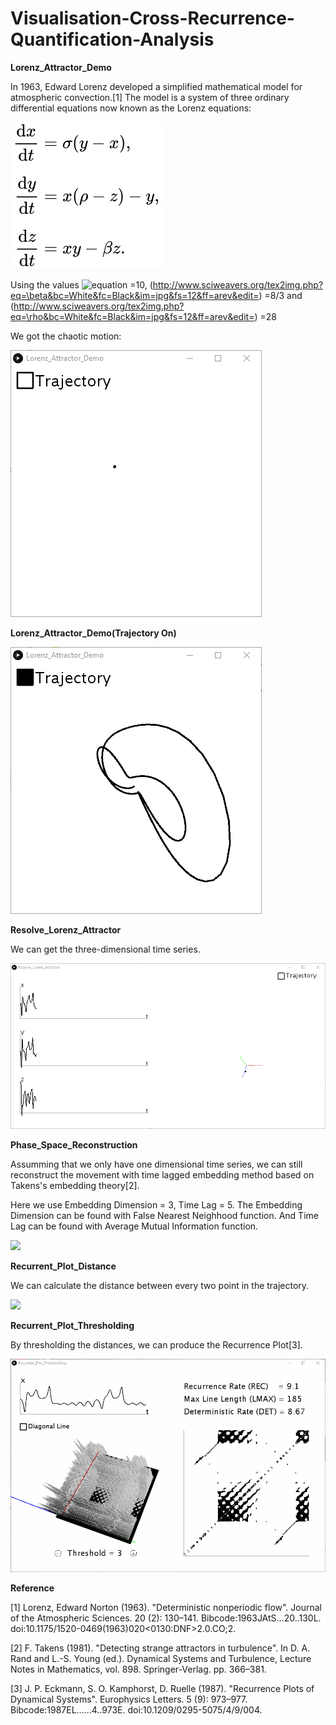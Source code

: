 # Visualisation-Cross-Recurrence-Quantification-Analysis


**Lorenz_Attractor_Demo**

In 1963, Edward Lorenz developed a simplified mathematical model for atmospheric convection.[1] The model is a system of three ordinary differential equations now known as the Lorenz equations:

![](Lorenz_Attractor_Equation.svg)

Using the values ![equation](http://www.sciweavers.org/tex2img.php?eq=\sigma&bc=White&fc=Black&im=jpg&fs=12&ff=arev&edit=) =10, (http://www.sciweavers.org/tex2img.php?eq=\beta&bc=White&fc=Black&im=jpg&fs=12&ff=arev&edit=) =8/3 and (http://www.sciweavers.org/tex2img.php?eq=\rho&bc=White&fc=Black&im=jpg&fs=12&ff=arev&edit=) =28

We got the chaotic motion:

![](Lorenz_Attractor_Point.gif)

**Lorenz_Attractor_Demo(Trajectory On)**

![](Lorenz_Attractor_Trajectory.gif)

**Resolve_Lorenz_Attractor**

We can get the three-dimensional time series.

![](Resolve_Lorenz_Attractor.gif)

**Phase_Space_Reconstruction**

Assumming that we only have one dimensional time series, we can still reconstruct the movement with time lagged embedding method based on Takens's embedding theory[2].

Here we use Embedding Dimension = 3, Time Lag = 5. The Embedding Dimension can be found with False Nearest Neighhood function. And Time Lag can be found with Average Mutual Information function.

![](Phase_Space_Reconstruct.gif)

**Recurrent_Plot_Distance**

We can calculate the distance between every two point in the trajectory.

![](Recurrent_Plot_Distance.gif)

**Recurrent_Plot_Thresholding**

By thresholding the distances, we can produce the Recurrence Plot[3].

![](Recurrent_Plot_Thresholding.gif)




**Reference**

[1] Lorenz, Edward Norton (1963). "Deterministic nonperiodic flow". Journal of the Atmospheric Sciences. 20 (2): 130–141. Bibcode:1963JAtS...20..130L. doi:10.1175/1520-0469(1963)020<0130:DNF>2.0.CO;2.

[2] F. Takens (1981). "Detecting strange attractors in turbulence". In D. A. Rand and L.-S. Young (ed.). Dynamical Systems and Turbulence, Lecture Notes in Mathematics, vol. 898. Springer-Verlag. pp. 366–381.

[3] J. P. Eckmann, S. O. Kamphorst, D. Ruelle (1987). "Recurrence Plots of Dynamical Systems". Europhysics Letters. 5 (9): 973–977. Bibcode:1987EL......4..973E. doi:10.1209/0295-5075/4/9/004.